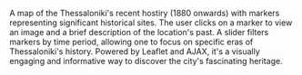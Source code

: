 A map of the Thessaloniki's recent hostiry (1880 onwards) with markers representing significant historical sites. 
The user clicks on a marker to view an image and a brief description of the location's past. 
A slider filters markers by time period, allowing one to focus on specific eras of Thessaloniki's history. 
Powered by Leaflet and AJAX, it's a visually engaging and informative way to discover the city's fascinating heritage.
